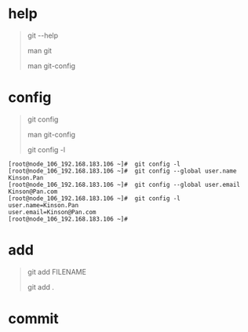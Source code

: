 # help

> git --help
>
> man git
>
> man git-config

# config

> git config
>
> man git-config
>
> git config -l

```
[root@node_106_192.168.183.106 ~]#  git config -l
[root@node_106_192.168.183.106 ~]#  git config --global user.name Kinson.Pan
[root@node_106_192.168.183.106 ~]#  git config --global user.email Kinson@Pan.com
[root@node_106_192.168.183.106 ~]#  git config -l
user.name=Kinson.Pan
user.email=Kinson@Pan.com
[root@node_106_192.168.183.106 ~]# 
```

# add

> git add FILENAME
>
> git add .

# commit





